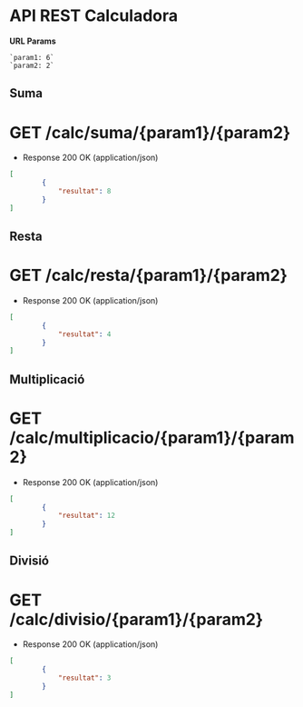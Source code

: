# API REST Calculadora

**URL Params**
   
    `param1: 6`
    `param2: 2`

## Suma 

# GET /calc/suma/{param1}/{param2}
+ Response 200 OK (application/json)
```json
[
        {
            "resultat": 8
        }
]        
```

## Resta 

# GET /calc/resta/{param1}/{param2}
+ Response 200 OK (application/json)
```json
[
        {
            "resultat": 4
        }
]        
```

## Multiplicació 

# GET /calc/multiplicacio/{param1}/{param2}
+ Response 200 OK (application/json)
```json
[
        {
            "resultat": 12
        }
]        
```

## Divisió 

# GET /calc/divisio/{param1}/{param2}
+ Response 200 OK (application/json)
```json
[
        {
            "resultat": 3
        }
]        
```